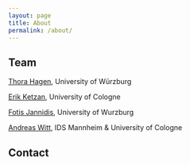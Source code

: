 ```yaml
---
layout: page
title: About
permalink: /about/
---
```


## Team

[Thora Hagen](https://wueaddress.uni-wuerzburg.de/person/58909), University of Würzburg

[Erik Ketzan](https://www.erikketzan.com), University of Cologne

[Fotis Jannidis](https://www.germanistik.uni-wuerzburg.de/lehrstuehle/computerphilologie/mitarbeiter/jannidis/), University of Wurzburg

[Andreas Witt](https://www1.ids-mannheim.de/digspra/personal/witt.html), IDS Mannheim & University of Cologne

## Contact
